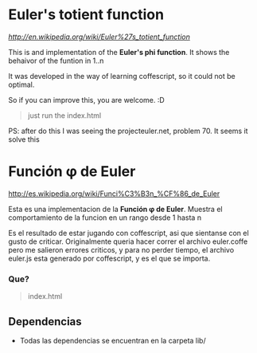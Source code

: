 Euler's totient function
================================
*http://en.wikipedia.org/wiki/Euler%27s_totient_function*

This is and implementation of the **Euler's phi function**. 
It shows the behaivor of the funtion in 1..n

It was developed in the way of learning coffescript, so it could not be optimal.

So if you can improve this, you are welcome. :D


> just run the index.html

PS: after do this I was seeing the projecteuler.net, problem 70. 
It seems it solve this



Función φ de Euler
================================
http://es.wikipedia.org/wiki/Funci%C3%B3n_%CF%86_de_Euler

Esta es una implementacion de la **Función φ de Euler**.
Muestra el comportamiento de la funcion en un rango desde 1 hasta n

Es el resultado de estar jugando con coffescript, asi que sientanse con el gusto de criticar.
Originalmente queria hacer correr el archivo euler.coffe pero me salieron errores criticos, y
para no perder tiempo, el archivo euler.js esta generado por coffescript, y es el que se importa.

### Que? ###
> index.html


Dependencias
--------------

  * Todas las dependencias se encuentran en la carpeta lib/
